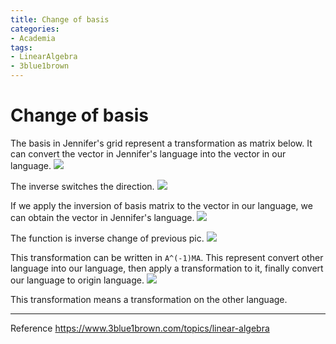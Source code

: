 ```yaml
---
title: Change of basis
categories:
- Academia
tags:
- LinearAlgebra
- 3blue1brown
---
```


# Change of basis

The basis in Jennifer's grid represent a transformation as matrix below. It can convert the vector in Jennifer's language into the vector in our language.
![](https://i.imgur.com/YpkCFUy.png)

The inverse switches the direction.
![](https://i.imgur.com/j5WgP6B.png)

If we apply the inversion of basis matrix to the vector in our language, we can obtain the vector in Jennifer's language.
![](https://i.imgur.com/hcERvqR.png)

The function is inverse change of previous pic.
![](https://i.imgur.com/XmL7BcJ.png)

This transformation can be written in `A^(-1)MA`. This represent convert other language into our language, then apply a transformation to it, finally convert our language to origin language.
![](https://i.imgur.com/MjHt1Wj.png)

This transformation means a transformation on the other language.



----
Reference
https://www.3blue1brown.com/topics/linear-algebra
